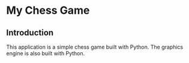 # My Chess Game
## Introduction
This application is a simple chess game built with Python. The graphics engine is also built with Python.
